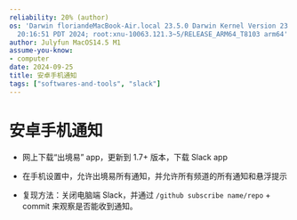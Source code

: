 ```yaml
---
reliability: 20% (author)
os: 'Darwin floriandeMacBook-Air.local 23.5.0 Darwin Kernel Version 23.5.0: Wed May  1
  20:16:51 PDT 2024; root:xnu-10063.121.3~5/RELEASE_ARM64_T8103 arm64'
author: Julyfun MacOS14.5 M1
assume-you-know:
- computer
date: 2024-09-25
title: 安卓手机通知
tags: ["softwares-and-tools", "slack"]
---
```

# 安卓手机通知

- 网上下载“出境易” app，更新到 1.7+ 版本，下载 Slack app
- 在手机设置中，允许出境易所有通知，并允许所有频道的所有通知和悬浮提示

- 复现方法：关闭电脑端 Slack，并通过 `/github subscribe name/repo` + commit 来观察是否能收到通知。

